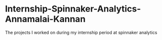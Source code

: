 # Internship-Spinnaker-Analytics-Annamalai-Kannan
The projects I worked on during my internship period at spinnaker analytics
